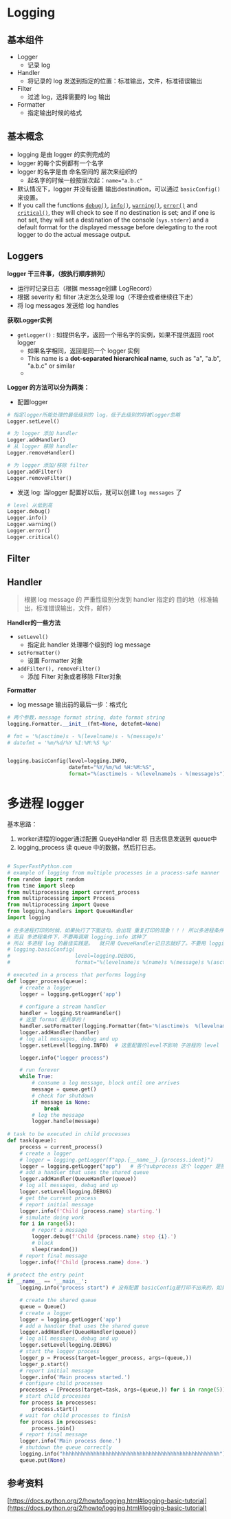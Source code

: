 # Logging

## 基本组件

* Logger
  * 记录 log
* Handler
  * 将记录的 log 发送到指定的位置：标准输出，文件，标准错误输出
* Filter
  * 过滤 log，选择需要的 log 输出
* Formatter
  * 指定输出时候的格式

## 基本概念

* logging 是由 logger 的实例完成的
* logger 的每个实例都有一个名字
* logger 的名字是由 命名空间的 层次来组织的
  * 起名字的时候一般按层次起：`name="a.b.c"`
* 默认情况下，logger 并没有设置 输出destination，可以通过 `basicConfig()` 来设置。
* If you call the functions [`debug()`](https://docs.python.org/2/library/logging.html#logging.debug), [`info()`](https://docs.python.org/2/library/logging.html#logging.info), [`warning()`](https://docs.python.org/2/library/logging.html#logging.warning), [`error()`](https://docs.python.org/2/library/logging.html#logging.error) and [`critical()`](https://docs.python.org/2/library/logging.html#logging.critical), they will check to see if no destination is set; and if one is not set, they will set a destination of the console (`sys.stderr`) and a default format for the displayed message before delegating to the root logger to do the actual message output.



## Loggers

**logger 干三件事，（按执行顺序排列）**

* 运行时记录日志（根据 message创建 LogRecord）
* 根据 severity 和 filter 决定怎么处理 log（不理会或者继续往下走）
* 将 log messages 发送给 log handles



**获取Logger实例**

* `getLogger()` : 如提供名字，返回一个带名字的实例，如果不提供返回 root logger
  * 如果名字相同，返回是同一个 logger 实例
  * This name is a **dot-separated hierarchical name**, such as "a", "a.b", "a.b.c" or similar
  * ​



**Logger 的方法可以分为两类：**

* 配置logger

```python
# 指定logger所能处理的最低级别的 log，低于此级别的将被logger忽略
Logger.setLevel()

# 为 logger 添加 handler
Logger.addHandler()
# 从 logger 移除 handler
Logger.removeHandler()

# 为 logger 添加/移除 filter
Logger.addFilter()
Logger.removeFilter()
```

* 发送 log: 当logger 配置好以后，就可以创建 `log messages` 了

```python
# level 从低到高
Logger.debug()
Logger.info()
Logger.warning()
Logger.error()
Logger.critical()
```



## Filter



## Handler

> 根据 log message 的 严重性级别分发到 handler 指定的 目的地（标准输出，标准错误输出，文件，邮件）



**Handler的一些方法**

* `setLevel()`
  * 指定此 handler 处理哪个级别的 log message
* `setFormatter()`
  * 设置 Formatter 对象
* `addFilter(), removeFilter()`
  * 添加 Filter 对象或者移除 Filter对象



**Formatter**

* log message 输出前的最后一步：格式化

```python
# 两个参数，message format string, date format string
logging.Formatter.__init__(fmt=None, detefmt=None)

# fmt = '%(asctime)s - %(levelname)s - %(message)s'
# datefmt = '%m/%d/%Y %I:%M:%S %p'


logging.basicConfig(level=logging.INFO,
                    datefmt="%Y/%m/%d %H:%M:%S",
                    format="%(asctime)s - %(levelname)s - %(message)s")
```


# 多进程 logger

基本思路：
1. worker进程的logger通过配置 QueyeHandler 将 日志信息发送到 queue中
2. logging_process 读 queue 中的数据，然后打日志。


```python

# SuperFastPython.com
# example of logging from multiple processes in a process-safe manner
from random import random
from time import sleep
from multiprocessing import current_process
from multiprocessing import Process
from multiprocessing import Queue
from logging.handlers import QueueHandler
import logging
 
# 在多进程打印的时候，如果执行了下面这句。会出现 重复打印的现象！！！ 所以多进程条件下，只有 queue 进行打印就可以了
# 而且 多进程条件下，不要再调用 logging.info 这种了
# 所以 多进程 log 的最佳实践是。  就只用 QueueHandler记日志就好了。不要用 logging.info 了
# logging.basicConfig(
#                     level=logging.DEBUG,
#                     format="%(levelname)s %(name)s %(message)s %(asctime)s")

# executed in a process that performs logging
def logger_process(queue):
    # create a logger
    logger = logging.getLogger('app')
    
    # configure a stream handler
    handler = logging.StreamHandler()
    # 这里 format 是共享的！
    handler.setFormatter(logging.Formatter(fmt='%(asctime)s  %(levelname)s %(name)s %(message)s'))
    logger.addHandler(handler)
    # log all messages, debug and up
    logger.setLevel(logging.INFO)  # 这里配置的level不影响 子进程的 level

    logger.info("logger process")

    # run forever
    while True:
        # consume a log message, block until one arrives
        message = queue.get()
        # check for shutdown
        if message is None:
            break
        # log the message
        logger.handle(message)
 
# task to be executed in child processes
def task(queue):
    process = current_process()
    # create a logger
    # logger = logging.getLogger(f"app.{__name__}.{process.ident}")
    logger = logging.getLogger("app")   # 各个subprocess 这个 logger 是独立的！！
    # add a handler that uses the shared queue
    logger.addHandler(QueueHandler(queue))
    # log all messages, debug and up
    logger.setLevel(logging.DEBUG)
    # get the current process
    # report initial message
    logger.info(f'Child {process.name} starting.')
    # simulate doing work
    for i in range(5):
        # report a message
        logger.debug(f'Child {process.name} step {i}.')
        # block
        sleep(random())
    # report final message
    logger.info(f'Child {process.name} done.')
 
# protect the entry point
if __name__ == '__main__':
    logging.info("process start") # 没有配置 basicConfig是打印不出来的，如果配置了basicConfig，在多进程条件下，会有重复打印！

    # create the shared queue
    queue = Queue()
    # create a logger
    logger = logging.getLogger('app')
    # add a handler that uses the shared queue
    logger.addHandler(QueueHandler(queue))
    # log all messages, debug and up
    logger.setLevel(logging.DEBUG)
    # start the logger process
    logger_p = Process(target=logger_process, args=(queue,))
    logger_p.start()
    # report initial message
    logger.info('Main process started.')
    # configure child processes
    processes = [Process(target=task, args=(queue,)) for i in range(5)]
    # start child processes
    for process in processes:
        process.start()
    # wait for child processes to finish
    for process in processes:
        process.join()
    # report final message
    logger.info('Main process done.')
    # shutdown the queue correctly
    logging.info("hhhhhhhhhhhhhhhhhhhhhhhhhhhhhhhhhhhhhhhhhhhhhhhhhhh")  # 没有配置 basicConfig 是打印不出来的，如果配置了basicConfig，在多进程条件下，会有重复打印！
    queue.put(None)
```


## 参考资料

[https://docs.python.org/2/howto/logging.html#logging-basic-tutorial](https://docs.python.org/2/howto/logging.html#logging-basic-tutorial)
